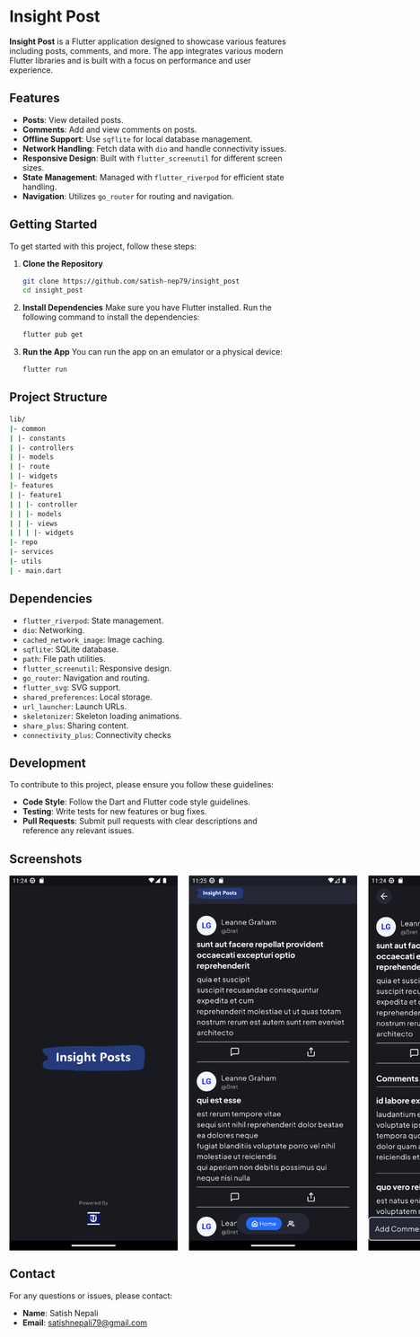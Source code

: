 # Insight Post

**Insight Post** is a Flutter application designed to showcase various features including posts, comments, and more. The app integrates various modern Flutter libraries and is built with a focus on performance and user experience.

## Features 
- **Posts**: View detailed posts.
- **Comments**: Add and view comments on posts.
-  **Offline Support**: Use `sqflite` for local database management.
-  **Network Handling**: Fetch data with `dio` and handle connectivity issues.
-  **Responsive Design**: Built with `flutter_screenutil` for different screen sizes.
- **State Management**: Managed with `flutter_riverpod` for efficient state handling.
- **Navigation**: Utilizes `go_router` for routing and navigation.

## Getting Started
To get started with this project, follow these steps:
1. **Clone the Repository**
	```bash 
	git clone https://github.com/satish-nep79/insight_post
	cd insight_post
	```
2.  **Install Dependencies**
		Make sure you have Flutter installed. Run the following command to install the dependencies:
	```bash 
	flutter pub get
	```
3.  **Run the App**
	You can run the app on an emulator or a physical device:
	```bash 
	flutter run
	```

## Project Structure
```bash
lib/
|- common
| |- constants
| |- controllers
| |- models
| |- route
| |- widgets
|- features
| |- feature1
| | |- controller
| | |- models
| | |- views
| | | |- widgets
|- repo
|- services
|- utils
| - main.dart
```

## Dependencies
- `flutter_riverpod`: State management.
-   `dio`: Networking.
-   `cached_network_image`: Image caching.
-   `sqflite`: SQLite database.
-   `path`: File path utilities.
-   `flutter_screenutil`: Responsive design.
-   `go_router`: Navigation and routing.
-   `flutter_svg`: SVG support.
-   `shared_preferences`: Local storage.
-   `url_launcher`: Launch URLs.
-   `skeletonizer`: Skeleton loading animations.
-   `share_plus`: Sharing content.
-   `connectivity_plus`: Connectivity checks

## Development 
To contribute to this project, please ensure you follow these guidelines:

-   **Code Style**: Follow the Dart and Flutter code style guidelines.
-   **Testing**: Write tests for new features or bug fixes.
-   **Pull Requests**: Submit pull requests with clear descriptions and reference any relevant issues.


## Screenshots
<div style="display: flex; gap: 20px;">
<img src="assets/ss/splash.png" alt="Splash Screen" width="300"/> <img src="assets/ss/homescreen.png" alt="Home Screen" width="300"/>
<img src="assets/ss/postdetails.png" alt="Post Details Screen" width="300"/> <img src="assets/ss/users.png" alt="Users Screen" width="300"/>
</div>

## Contact

For any questions or issues, please contact:

-   **Name**: Satish Nepali
-   **Email**: satishnepali79@gmail.com

